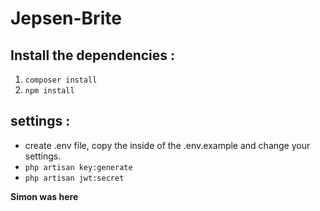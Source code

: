 # Jepsen-Brite

## Install the dependencies :

  1. `composer install`
  2. `npm install`


## settings :

  * create .env file, copy the inside of the .env.example and change your settings.
  * `php artisan key:generate`
  * `php artisan jwt:secret`

  **Simon was here**
